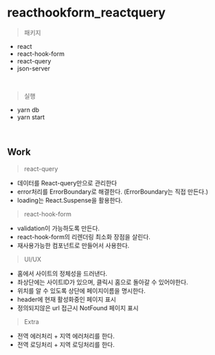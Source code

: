 # reacthookform_reactquery

> 패키지

-   react
-   react-hook-form
-   react-query
-   json-server

<br/>

> 실행

-   yarn db
-   yarn start

<br/>

## Work

> react-query

-   데이터를 React-query만으로 관리한다
-   error처리를 ErrorBoundary로 해결한다. (ErrorBoundary는 직접 만든다.)
-   loading는 React.Suspense을 활용한다.

> react-hook-form

-   validation이 가능하도록 만든다.
-   react-hook-form의 리렌더링 최소화 장점을 살린다.
-   재사용가능한 컴포넌트로 만들어서 사용한다.

> UI/UX

-   홈에서 사이트의 정체성을 드러낸다.
-   좌상단에는 사이트ID가 있으며, 클릭시 홈으로 돌아갈 수 있어야한다.
-   위치를 알 수 있도록 상단에 페이지이름을 명시한다.
-   header에 현재 활성화중인 페이지 표시
-   정의되지않은 url 접근시 NotFound 페이지 표시

> Extra

-   전역 에러처리 + 지역 에러처리를 한다.
-   전역 로딩처리 + 지역 로딩처리를 한다.
